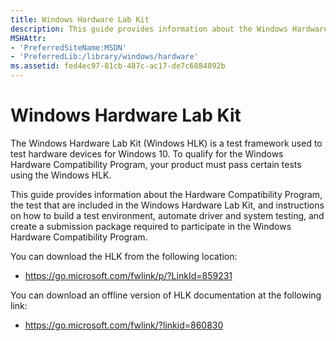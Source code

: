```yaml
---
title: Windows Hardware Lab Kit
description: This guide provides information about the Windows Hardware Compatibility Program, the tests that are included in the Windows Hardware Lab Kit, and instructions on how to build a test environment, automate driver and system testing, and create a submission package required to participate in the Windows Hardware Compatibility Program.
MSHAttr:
- 'PreferredSiteName:MSDN'
- 'PreferredLib:/library/windows/hardware'
ms.assetid: fed4ec97-81cb-487c-ac17-de7c6884892b
---
```


# Windows Hardware Lab Kit


The Windows Hardware Lab Kit (Windows HLK) is a test framework used to test hardware devices for Windows 10. To qualify for the Windows Hardware Compatibility Program, your product must pass certain tests using the Windows HLK.

This guide provides information about the Hardware Compatibility Program, the test that are included in the Windows Hardware Lab Kit, and instructions on how to build a test environment, automate driver and system testing, and create a submission package required to participate in the Windows Hardware Compatibility Program.

You can download the HLK from the following location:

-   <https://go.microsoft.com/fwlink/p/?LinkId=859231>

You can download an offline version of HLK documentation at the following link:

-   <https://go.microsoft.com/fwlink/?linkid=860830>

 

 







